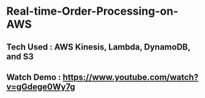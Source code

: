 # Real-time-Order-Processing-on-AWS
## Tech Used : AWS Kinesis, Lambda, DynamoDB, and S3

## Watch Demo : https://www.youtube.com/watch?v=gGdege0Wy7g
